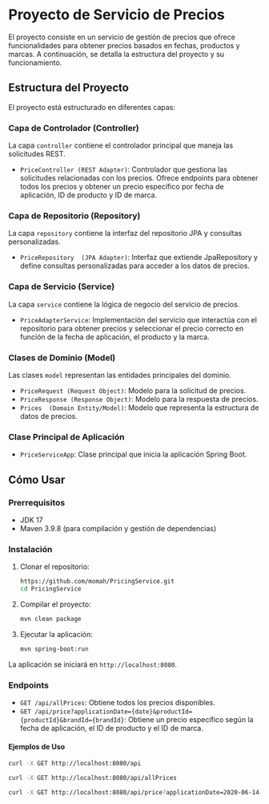 # Proyecto de Servicio de Precios

El proyecto consiste en un servicio de gestión de precios que ofrece funcionalidades para obtener precios basados en fechas, productos y marcas. A continuación, se detalla la estructura del proyecto y su funcionamiento.

## Estructura del Proyecto

El proyecto está estructurado en diferentes capas:

### Capa de Controlador (Controller)

La capa `controller` contiene el controlador principal que maneja las solicitudes REST.

- `PriceController (REST Adapter)`: Controlador que gestiona las solicitudes relacionadas con los precios. Ofrece endpoints para obtener todos los precios y obtener un precio específico por fecha de aplicación, ID de producto y ID de marca.

### Capa de Repositorio (Repository)

La capa `repository` contiene la interfaz del repositorio JPA y consultas personalizadas.

- `PriceRepository  (JPA Adapter)`: Interfaz que extiende JpaRepository y define consultas personalizadas para acceder a los datos de precios.

### Capa de Servicio (Service)

La capa `service` contiene la lógica de negocio del servicio de precios.

- `PriceAdapterService`: Implementación del servicio que interactúa con el repositorio para obtener precios y seleccionar el precio correcto en función de la fecha de aplicación, el producto y la marca.

### Clases de Dominio (Model)

Las clases `model` representan las entidades principales del dominio.

- `PriceRequest (Request Object)`: Modelo para la solicitud de precios.
- `PriceResponse (Response Object)`: Modelo para la respuesta de precios.
- `Prices  (Domain Entity/Model)`: Modelo que representa la estructura de datos de precios.

### Clase Principal de Aplicación

- `PriceServiceApp`: Clase principal que inicia la aplicación Spring Boot.

## Cómo Usar

### Prerrequisitos

- JDK 17 
- Maven 3.9.8 (para compilación y gestión de dependencias)

### Instalación

1. Clonar el repositorio:

    ```bash
    https://github.com/momah/PricingService.git
    cd PricingService
    ```

2. Compilar el proyecto:

    ```bash
    mvn clean package
    ```

3. Ejecutar la aplicación:

    ```bash
    mvn spring-boot:run
    ```

La aplicación se iniciará en `http://localhost:8080`.

### Endpoints

- `GET /api/allPrices`: Obtiene todos los precios disponibles.
- `GET /api/price?applicationDate={date}&productId={productId}&brandId={brandId}`: Obtiene un precio específico según la fecha de aplicación, el ID de producto y el ID de marca.


#### Ejemplos de Uso

```bash
curl -X GET http://localhost:8080/api
```
```bash
curl -X GET http://localhost:8080/api/allPrices
```
```bash
curl -X GET http://localhost:8080/api/price?applicationDate=2020-06-14-10.00.00&productId=35455&brandId=1
```


